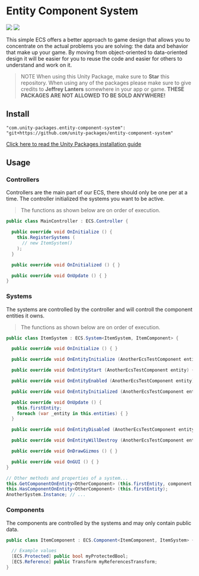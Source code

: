 # Entity Component System

![](https://img.shields.io/badge/dependencies-unity--packages-%233bc6d8.svg) ![](https://img.shields.io/badge/license-MIT-%23ecc531.svg)

This simple ECS offers a better approach to game design that allows you to concentrate on the actual problems you are solving: the data and behavior that make up your game. By moving from object-oriented to data-oriented design it will be easier for you to reuse the code and easier for others to understand and work on it.

> NOTE When using this Unity Package, make sure to **Star** this repository. When using any of the packages please make sure to give credits to **Jeffrey Lanters** somewhere in your app or game. **THESE PACKAGES ARE NOT ALLOWED TO BE SOLD ANYWHERE!**

## Install

```
"com.unity-packages.entity-component-system": "git+https://github.com/unity-packages/entity-component-system"
```

[Click here to read the Unity Packages installation guide](https://github.com/unity-packages/installation)

## Usage

### Controllers

Controllers are the main part of our ECS, there should only be one per at a time. The controller initialized the systems you want to be active.

> The functions as shown below are on order of execution.

```cs
public class MainController : ECS.Controller {

  public override void OnInitialize () {
    this.RegisterSystems (
      // new ItemSystem()
    );
  }

  public override void OnInitialized () { }

  public override void OnUpdate () { }
}
```

### Systems

The systems are controlled by the controller and will controll the component entities it owns.

> The functions as shown below are on order of execution.

```cs
public class ItemSystem : ECS.System<ItemSystem, ItemComponent> {

  public override void OnInitialize () { }

  public override void OnEntityInitialize (AnotherEcsTestComponent entity) { }

  public override void OnEntityStart (AnotherEcsTestComponent entity) { }

  public override void OnEntityEnabled (AnotherEcsTestComponent entity) { }

  public override void OnEntityInitialized (AnotherEcsTestComponent entity) { }

  public override void OnUpdate () {
    this.firstEntity; 
    foreach (var _entity in this.entities) { }
  }

  public override void OnEntityDisabled (AnotherEcsTestComponent entity) { }

  public override void OnEntityWillDestroy (AnotherEcsTestComponent entity) { }

  public override void OnDrawGizmos () { }

  public override void OnGUI () { }
}
```

```cs
// Other methods and properties of a system...
this.GetComponentOnEntity<OtherComponent> (this.firstEntity, component => { /* ... */ });
this.HasComponentOnEntity<OtherComponent> (this.firstEntity);
AnotherSystem.Instance; // ...
```

### Components

The components are controlled by the systems and may only contain public data.

```cs
public class ItemComponent : ECS.Component<ItemComponent, ItemSystem> {

  // Example values
  [ECS.Protected] public bool myProtectedBool;
  [ECS.Reference] public Transform myReferencesTransform;
}
```
